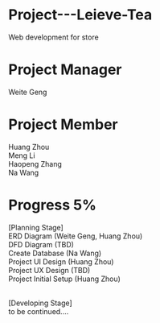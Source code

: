 # Project---Leieve-Tea
Web development for store

# Project Manager
Weite Geng

# Project Member
Huang Zhou
<br>
Meng Li
<br>
Haopeng Zhang
<br>
Na Wang

# Progress 5%
[Planning Stage]
<br>
ERD Diagram (Weite Geng, Huang Zhou)
<br>
DFD Diagram (TBD)
<br>
Create Database (Na Wang)
<br>
Project UI Design (Huang Zhou)
<br>
Project UX Design (TBD)
<br>
Project Initial Setup (Huang Zhou)

<br>
[Developing Stage]
<br>
to be continued....
